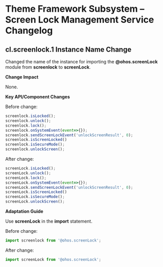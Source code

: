 # Theme Framework Subsystem – Screen Lock Management Service Changelog

## cl.screenlock.1 Instance Name Change

Changed the name of the instance for importing the **@ohos.screenLock** module from **screenlock** to **screenLock**.

**Change Impact**

None.

**Key API/Component Changes**

Before change:

```js
screenlock.isLocked();
screenlock.unlock();
screenlock.lock();
screenlock.onSystemEvent(event=>{});
screenlock.sendScreenLockEvent('unlockScreenResult', 0);
screenlock.isScreenLocked()
screenlock.isSecureMode();
screenlock.unlockScreen();
```

After change:

```js
screenLock.isLocked();
screenLock.unlock();
screenLock.lock();
screenLock.onSystemEvent(event=>{});
screenLock.sendScreenLockEvent('unlockScreenResult', 0);
screenLock.isScreenLocked()
screenLock.isSecureMode();
screenLock.unlockScreen();
```

**Adaptation Guide**

Use **screenLock** in the **import** statement.

Before change:

```js
import screenlock from '@ohos.screenLock';
```

After change:

```js
import screenLock from '@ohos.screenLock';
```

